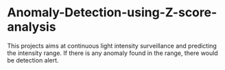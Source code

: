 # Anomaly-Detection-using-Z-score-analysis
This projects aims at continuous light intensity surveillance and predicting the intensity range. If there is any anomaly found in the range, there would be detection alert.
